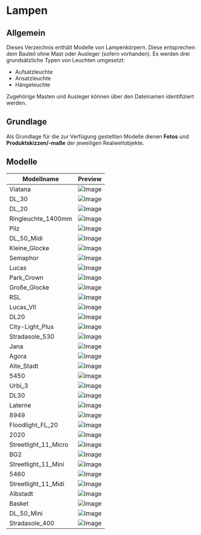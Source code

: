 # Lampen
## Allgemein
Dieses Verzeichnis enthält Modelle von Lampenkörpern. Diese entsprechen dem Bauteil ohne Mast oder Ausleger (sofern vorhanden). 
Es werden drei grundsätzliche Typen von Leuchten umgesetzt:
- Aufsatzleuchte
- Ansatzleuchte
- Hängeleuchte

Zugehörige Masten und Ausleger können über den Dateinamen identifiziert werden.

## Grundlage
Als Grundlage für die zur Verfügung gestellten Modelle dienen **Fotos** und **Produktskizzen/-maße** der jeweiligen Realweltobjekte. 
## Modelle 
 | Modellname | Preview | 
 | --- | --- | 
| Viatana |![Image](../../Thumbnails/Lampen/Viatana.jpg)| 
| DL_30 |![Image](../../Thumbnails/Lampen/DL_30.jpg)| 
| DL_20 |![Image](../../Thumbnails/Lampen/DL_20.jpg)| 
| Ringleuchte_1400mm |![Image](../../Thumbnails/Lampen/Ringleuchte_1400mm.jpg)| 
| Pilz |![Image](../../Thumbnails/Lampen/Pilz.jpg)| 
| DL_50_Midi |![Image](../../Thumbnails/Lampen/DL_50_Midi.jpg)| 
| Kleine_Glocke |![Image](../../Thumbnails/Lampen/Kleine_Glocke.jpg)| 
| Semaphor |![Image](../../Thumbnails/Lampen/Semaphor.jpg)| 
| Lucas |![Image](../../Thumbnails/Lampen/Lucas.jpg)| 
| Park_Crown |![Image](../../Thumbnails/Lampen/Park_Crown.jpg)| 
| Große_Glocke |![Image](../../Thumbnails/Lampen/Große_Glocke.jpg)| 
| RSL |![Image](../../Thumbnails/Lampen/RSL.jpg)| 
| Lucas_VII |![Image](../../Thumbnails/Lampen/Lucas_VII.jpg)| 
| DL20 |![Image](../../Thumbnails/Lampen/DL20.jpg)| 
| City-Light_Plus |![Image](../../Thumbnails/Lampen/City-Light_Plus.jpg)| 
| Stradasole_530 |![Image](../../Thumbnails/Lampen/Stradasole_530.jpg)| 
| Jana |![Image](../../Thumbnails/Lampen/Jana.jpg)| 
| Agora |![Image](../../Thumbnails/Lampen/Agora.jpg)| 
| Alte_Stadt |![Image](../../Thumbnails/Lampen/Alte_Stadt.jpg)| 
| 5450 |![Image](../../Thumbnails/Lampen/5450.jpg)| 
| Urbi_3 |![Image](../../Thumbnails/Lampen/Urbi_3.jpg)| 
| DL30 |![Image](../../Thumbnails/Lampen/DL30.jpg)| 
| Laterne |![Image](../../Thumbnails/Lampen/Laterne.jpg)| 
| 8949 |![Image](../../Thumbnails/Lampen/8949.jpg)| 
| Floodlight_FL_20 |![Image](../../Thumbnails/Lampen/Floodlight_FL_20.jpg)| 
| 2020 |![Image](../../Thumbnails/Lampen/2020.jpg)| 
| Streetlight_11_Micro |![Image](../../Thumbnails/Lampen/Streetlight_11_Micro.jpg)| 
| BG2 |![Image](../../Thumbnails/Lampen/BG2.jpg)| 
| Streetlight_11_Mini |![Image](../../Thumbnails/Lampen/Streetlight_11_Mini.jpg)| 
| 5460 |![Image](../../Thumbnails/Lampen/5460.jpg)| 
| Streetlight_11_Midi |![Image](../../Thumbnails/Lampen/Streetlight_11_Midi.jpg)| 
| Albstadt |![Image](../../Thumbnails/Lampen/Albstadt.jpg)| 
| Basket |![Image](../../Thumbnails/Lampen/Basket.jpg)| 
| DL_50_Mini |![Image](../../Thumbnails/Lampen/DL_50_Mini.jpg)| 
| Stradasole_400 |![Image](../../Thumbnails/Lampen/Stradasole_400.jpg)| 
